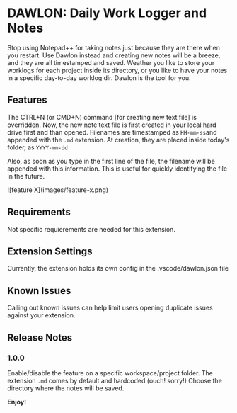 # DAWLON: Daily Work Logger and Notes

Stop using Notepad++ for taking notes just because they are there when you restart. Use Dawlon instead and creating new notes will be a breeze, and they are all timestamped and saved. Weather you like to store your worklogs for each project inside its directory, or you like to have your notes in a specific day-to-day worklog dir. Dawlon is the tool for you.

## Features

The CTRL+N (or CMD+N) command [for creating new text file] is overridden. Now, the new note text file is first created in your local hard drive first and than opened. Filenames are timestamped as `HH-mm-ss`and appended with the `.md` extension. At creation, they are placed inside today's folder, as `YYYY-mm-dd`

Also, as soon as you type in the first line of the file, the filename will be appended with this information. This is useful for quickly identifying the file in the future.

\!\[feature X\]\(images/feature-x.png\)


## Requirements

Not specific requierements are needed for this extension.

## Extension Settings

Currently, the extension holds its own config in the .vscode/dawlon.json file

## Known Issues

Calling out known issues can help limit users opening duplicate issues against your extension.

## Release Notes

### 1.0.0

Enable/disable the feature on a specific workspace/project folder.
The extension `.md` comes by default and hardcoded (ouch! sorry!)
Choose the directory where the notes will be saved.


**Enjoy!**
